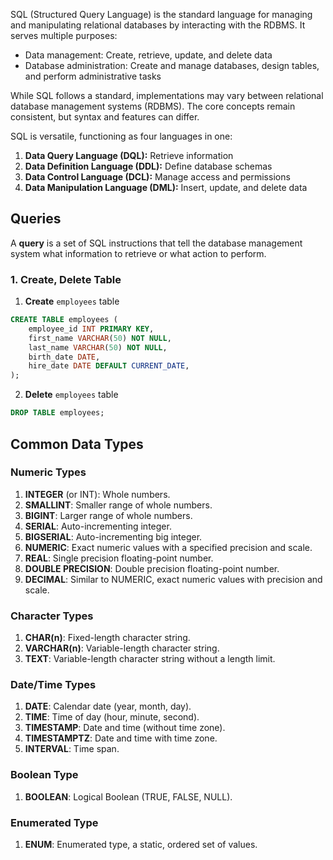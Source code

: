 SQL (Structured Query Language) is the standard language for managing and manipulating relational databases by interacting with the RDBMS. It serves multiple purposes:
- Data management: Create, retrieve, update, and delete data
- Database administration: Create and manage databases, design tables, and perform administrative tasks

While SQL follows a standard, implementations may vary between relational database management systems (RDBMS). The core concepts remain consistent, but syntax and features can differ.

SQL is versatile, functioning as four languages in one:
1. **Data Query Language (DQL):** Retrieve information
2. **Data Definition Language (DDL):** Define database schemas
3. **Data Control Language (DCL):** Manage access and permissions
4. **Data Manipulation Language (DML):** Insert, update, and delete data
## Queries
A **query** is a set of SQL instructions that tell the database management system what information to retrieve or what action to perform.
### 1. Create, Delete Table
1. **Create** `employees` table
```sql
CREATE TABLE employees (
    employee_id INT PRIMARY KEY,
    first_name VARCHAR(50) NOT NULL,
    last_name VARCHAR(50) NOT NULL,
    birth_date DATE,
    hire_date DATE DEFAULT CURRENT_DATE,
);
```

2. **Delete** `employees` table
```sql
DROP TABLE employees;
```
## Common Data Types
### Numeric Types
1. **INTEGER** (or INT): Whole numbers.
2. **SMALLINT**: Smaller range of whole numbers.
3. **BIGINT**: Larger range of whole numbers.
4. **SERIAL**: Auto-incrementing integer.
5. **BIGSERIAL**: Auto-incrementing big integer.
6. **NUMERIC**: Exact numeric values with a specified precision and scale.
7. **REAL**: Single precision floating-point number.
8. **DOUBLE PRECISION**: Double precision floating-point number.
9. **DECIMAL**: Similar to NUMERIC, exact numeric values with precision and scale.
### Character Types
1. **CHAR(n)**: Fixed-length character string.
2. **VARCHAR(n)**: Variable-length character string.
3. **TEXT**: Variable-length character string without a length limit.
### Date/Time Types
1. **DATE**: Calendar date (year, month, day).
2. **TIME**: Time of day (hour, minute, second).
3. **TIMESTAMP**: Date and time (without time zone).
4. **TIMESTAMPTZ**: Date and time with time zone.
5. **INTERVAL**: Time span.
### Boolean Type
1. **BOOLEAN**: Logical Boolean (TRUE, FALSE, NULL).
### Enumerated Type
1. **ENUM**: Enumerated type, a static, ordered set of values.